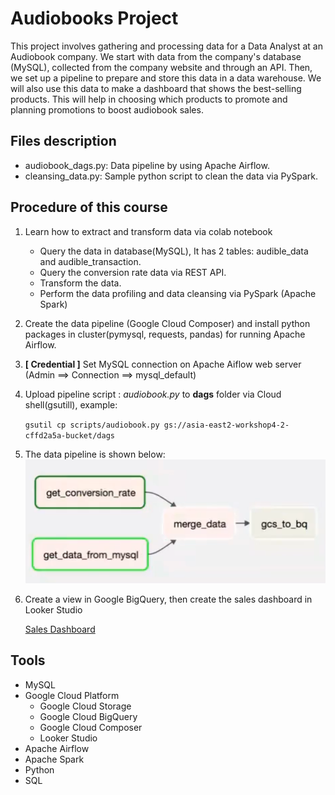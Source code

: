 # Audiobooks Project

This project involves gathering and processing data for a Data Analyst at an Audiobook company. We start with data from the company's database (MySQL), collected from the company website and through an API. Then, we set up a pipeline to prepare and store this data in a data warehouse. We will also use this data to make a dashboard that shows the best-selling products. This will help in choosing which products to promote and planning promotions to boost audiobook sales.

## Files description
- audiobook_dags.py: Data pipeline by using Apache Airflow.
- cleansing_data.py: Sample python script to clean the data via PySpark.

## Procedure of this course
1. Learn how to extract and transform data via colab notebook
    - Query the data in database(MySQL), It has 2 tables: audible_data and audible_transaction.
    - Query the conversion rate data via REST API.
    - Transform the data.
    - Perform the data profiling and data cleansing via PySpark (Apache Spark)
1. Create the data pipeline (Google Cloud Composer) and install python packages in cluster(pymysql, requests, pandas) for running Apache Airflow.
2. **[ Credential ]** Set MySQL connection on Apache Aiflow web server (Admin ==> Connection ==> mysql_default)
3. Upload pipeline script : *audiobook.py* to **dags** folder via Cloud shell(gsutill), example:

    `gsutil cp scripts/audiobook.py gs://asia-east2-workshop4-2-cffd2a5a-bucket/dags`

4. The data pipeline is shown below:
    ![DAG](https://github.com/Tarzoozoo/audiobook_r2de/blob/main/pictures/dag.png)  

7. Create a view in Google BigQuery, then create the sales dashboard in Looker Studio

    [Sales Dashboard](https://lookerstudio.google.com/u/0/reporting/8e7759b0-3a21-4465-9eb0-3e3cd059d09b/page/XLyeD)

## Tools
- MySQL
- Google Cloud Platform
    - Google Cloud Storage
    - Google Cloud BigQuery
    - Google Cloud Composer
    - Looker Studio
- Apache Airflow
- Apache Spark
- Python
- SQL